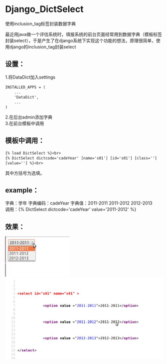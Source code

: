 # Django_DictSelect
使用inclusion_tag标签封装数据字典<br>

最近用java做一个评估系统时，填报系统的前台页面经常用到数据字典（模板标签封装select），于是产生了在django系统下实现这个功能的想法，原理很简单，使用django的inclusion_tag封装select

设置：
---
1.将DataDict加入settings<br>
```
INSTALLED_APPS = (
    ...
    'DataDict',
    ...
)
```
2.在后台admin添加字典<br>
3.在前台模板中调用<br>

模板中调用：
---
```
{% load DictSelect %}<br>
{% DictSelect dictcode='cadeYear' [name='s01'] [id='s01'] [class=''] [value=''] %}<br>
```
其中方括号为选填。

example：
---
字典：学年 字典编码：cadeYear 字典值：2011-2011 2011-2012 2012-2013 <br>
调用：{% DictSelect dictcode='cadeYear' value='2011-2012' %}<br>

效果：
---
![demo1](demo/dict_1.jpg)<br>
![demo2](demo/dict_2.jpg)

